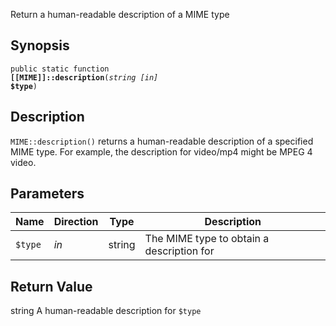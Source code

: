 Return a human-readable description of a MIME type

## Synopsis

<code>public static function <b>[[MIME]]::description</b>(<i>string</i> <i>[in]</i> <b>$type</b>)</code>

## Description

`MIME::description()` returns a human-readable description of a specified MIME type. For example, the description for video/mp4 might be MPEG 4 video.

## Parameters

<table>
  <thead>
    <tr>
      <th>Name</th>
      <th>Direction</th>
      <th>Type</th>
      <th>Description</th>
    </tr>
  </thead>
  <tbody>
    <tr>
      <td><code>$type</code>
      <td><i>in</i></td>
      <td>string</td>
      <td>
The MIME type to obtain a description for
      </td>
    </tr>
  </tbody>
</table>

## Return Value

string A human-readable description for `$type`

